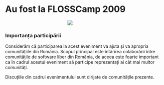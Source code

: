 Au fost la FLOSSCamp 2009
===============================================

<style type="text/css" media="all">@import "/css/annotation.css";</style><script type="text/javascript" src="/js/jquery.js"></script><script type="text/javascript" src="/js/jquery-ui-1.7.1.js"></script><script type="text/javascript" src="/js/jquery.annotate.js"></script><script type="text/javascript">$(window).load(function() { $("#flosscamp_anotat").annotateImage({ getUrl: "/api/get.php", saveUrl: "/api/save.php", deleteUrl: "/api/delete.php", useAjax: true }); });</script>

<img src="/2009/poze/Participanti la FLOSSCamp 2009.jpg" id="flosscamp_anotat" alt=" " style="margin-left: 200px;" />

### Importanța participării ###

Considerăm că participarea la acest eveniment va ajuta și va apropria comunitățiile din România.
Scopul principal este întărirea colaborării între comunitățile de software liber din România,
de aceea este foarte important ca în cadrul acestui eveniment să participe reprezentați ai cât mai multor comunități.

Discuțiile din cadrul evenimentului sunt dirijate de comunitățile prezente.
